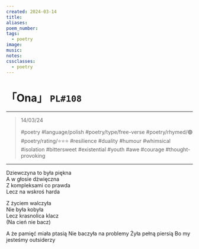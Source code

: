 ```yaml
---
created: 2024-03-14
title:
aliases:
poem_number:
tags:
  - poetry
image:
music:
notes:
cssclasses:
  - poetry
---
```

# 「Ona」 `PL#108`

---

> 14/03/24
> 
> #poetry 
> #language/polish 
> #poetry/type/free-verse 
> #poetry/rhymed/🟢 
> #poetry/rating/⭐⭐⭐ 
> #resilience #duality #humour #whimsical #isolation #bittersweet #existential #youth #awe #courage #thought-provoking 

---

Dziewczyna to była piękna  
A w głosie dżwięczna  
Z kompleksami co prawda  
Lecz na wskroś harda  
  
Z życiem walczyła  
Nie była kobyła  
Lecz krasnolica klacz  
(Na cień nie bacz)

A że pamięć miała ptasią
Nie baczyła na problemy
Żyła pełną piersią
Bo my jesteśmy outsiderzy